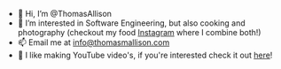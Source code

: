 - 👋 Hi, I’m @ThomasAllison
- 👀 I’m interested in Software Engineering, but also cooking and photography (checkout my food [Instagram](https://www.instagram.com/prettygood_mmfood/) where I combine both!)
- 📫 Email me at info@thomasmallison.com
- 🎥 I like making YouTube video's, if you're interested check it out [here](https://www.youtube.com/@thomas68allison)!

